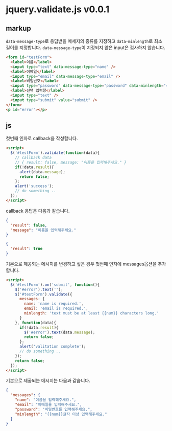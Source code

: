 # jquery.validate.js v0.0.1

## markup

`data-message-type`로 응답받을 메세지의 종류를 지정하고 `data-minlength`로 최소 길이를 지정합니다. `data-message-type`이 지정되지 않은 input은 검사하지 않습니다.
```html
<form id="testForm">
  <label>이름</label>
  <input type="text" data-message-type="name" />
  <label>이메일</label>
  <input type="email" data-message-type="email" />
  <label>비밀번호</label>
  <input type="password" data-message-type="password" data-minlength="4" />
  <label>선택 입력창</label>
  <input type="text" />
  <input type="submit" value="submit" />
</form>
<p id="error"></p>
```

## js
첫번째 인자로 callback을 작성합니다.
```html
<script>
  $('#testForm').validate(function(data){
    // callback data
    // { result: false, message: "이름을 입력해주세요." }
    if(!data.result){
      alert(data.message);
      return false;
    };
    alert('success');
    // do something ..
  });
</script>
```
callback 응답은 다음과 같습니다.
```json
{
  "result": false,
  "message": "이름을 입력해주세요."
}
```
```json
{
  "result": true
}
```

기본으로 제공되는 메시지를 변경하고 싶은 경우 첫번째 인자에 messages옵션을 추가합니다.
```html
<script>
  $('#testForm').on('submit', function(){
    $('#error').text('');
    $('#testForm').validate({
      messages: {
        name: 'name is required.',
        email: 'email is required.',
        minlength: 'text must be at least {{num}} characters long.'
      }
    }, function(data){
      if(!data.result){
        $('#error').text(data.message);
        return false;
      };
      alert('valitation complete');
      // do something ..
    });
    return false;
  });
</script>
```

기본으로 제공되는 메시지는 다음과 같습니다.
```json
{
  "messages": {
    "name": "이름을 입력해주세요.",
    "email": "이메일을 입력해주세요.",
    "password": "비밀번호를 입력해주세요.",
    "minlength": "{{num}}글자 이상 입력해주세요."
  }
}
```

